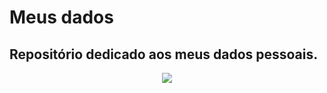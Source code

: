 # Meus dados
## **Repositório dedicado aos meus dados pessoais.**

<p align="center">
<img src="https://i.imgur.com/dUzvxw7.gif">
  
